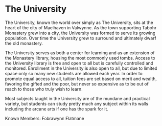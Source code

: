 <!-- TITLE: The University -->
<!-- SUBTITLE: A quick summary of The University -->

# The University


The University, known the world over simply as The University, sits at the heart of the city of Maelhaven in Valwynne. As the town supporting Tabohr Monastery grew into a city, the University was formed to serve its growing population. Over time the University grew to surround and ultimately dwarf the old monastery.

The University serves as both a center for learning and as an extension of the Monastery library, housing the most commonly used tombs. Access to the University library is free and open to all but is carefully controlled and monitored. Enrollment in the University is also open to all, but due to limited space only so many new students are allowed each year. In order to promote equal access to all, tuition fees are set based on merit and wealth, favoring the gifted and the poor, but never so expensive as to be out of reach to those who truly wish to learn.

Most subjects taught in the University are of the mundane and practical variety, but students can study pretty much any subject within its walls including the arcane arts if one has the spark for it.

Known Members:
Fobrawynn Flatmane
